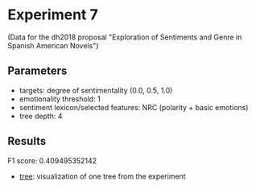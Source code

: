 Experiment 7
==============================================
(Data for the dh2018 proposal "Exploration of Sentiments and Genre in Spanish American Novels") 

## Parameters

* targets: degree of sentimentality (0.0, 0.5, 1.0)
* emotionality threshold: 1
* sentiment lexicon/selected features: NRC (polarity + basic emotions)
* tree depth: 4

## Results

F1 score: 0.409495352142

* [tree](tree): visualization of one tree from the experiment




